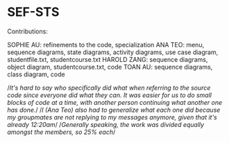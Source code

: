 # SEF-STS
Contributions:

SOPHIE AU: refinements to the code, specialization
ANA TEO: menu, sequence diagrams, state diagrams, activity diagrams, use case diagram, studentfile.txt, studentcourse.txt
HAROLD ZANG: sequence diagrams, object diagram, studentcourse.txt, code
TOAN AU: sequence diagrams, class diagram, code

/*It's hard to say who specifically did what when referring to the source code since everyone did what they can. It was easier for us to do small blocks of code at a time, with another person continuing what another one has done.*/
/*I (Ana Teo) also had to generalize what each one did because my groupmates are not replying to my messages anymore, given that it's already 12:20am*/
/*Generally speaking, the work was divided equally amongst the members, so 25% each*/
